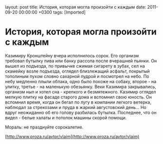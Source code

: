 layout: post
title: История, которая могла произойти с каждым
date: 2011-09-20 00:00:00 +0300
tags: [Imported]
# История, которая могла произойти с каждым

Казимиру Кронштейну вчера исполнилось сорок. Его организм требовал бутылку пива или банку рассола после вчерашней пьянки. Он вышел из подъезда, по привычке сжимая сигарету в зубах, сел на скамейку возле подъезда, оглядел близлежащий асфальт, покрытый тополиным пухом словно сахарной пудрой и посмотрел на небо. По небу медленно плыли облака, одно было похоже на собаку, второе - на улитку, третье - на маленькую обезьянку. Веки Казимира закрывались, организм ныл и хотел сна - крепкого и безмятежного. Казимир оглядел мелкую плитку на фасаде старого дома и вспомнил свою юность. Он вспомнил время, когда он бегал по лугу в компании легкого ветерка, наблюдал за стрекозами и пруда в жаркий августовский день… Но вдруг неожиданно об его голову разбилась бутылка. Последнее, что он видел - белые халаты и потолок машины скорой помощи. 

Мораль: не празднуйте сорокалетие.

[http://www.proza.ru/avtor/vlaim](http://www.proza.ru/avtor/vlaim)